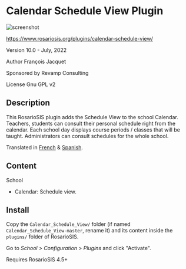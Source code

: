 # Calendar Schedule View Plugin

![screenshot](https://gitlab.com/francoisjacquet/Calendar_Schedule_View/raw/master/screenshot.png?inline=false)

https://www.rosariosis.org/plugins/calendar-schedule-view/

Version 10.0 - July, 2022

Author François Jacquet

Sponsored by Revamp Consulting

License Gnu GPL v2

## Description

This RosarioSIS plugin adds the Schedule View to the school Calendar. Teachers, students can consult their personal schedule right from the calendar. Each school day displays course periods / classes that will be taught. Administrators can consult schedules for the whole school.

Translated in [French](https://www.rosariosis.org/fr/plugins/calendar-schedule-view/) & [Spanish](https://www.rosariosis.org/es/plugins/calendar-schedule-view/).

## Content

School

- Calendar: Schedule view.

## Install

Copy the `Calendar_Schedule_View/` folder (if named `Calendar_Schedule_View-master`, rename it) and its content inside the `plugins/` folder of RosarioSIS.

Go to _School > Configuration > Plugins_ and click "Activate".

Requires RosarioSIS 4.5+
